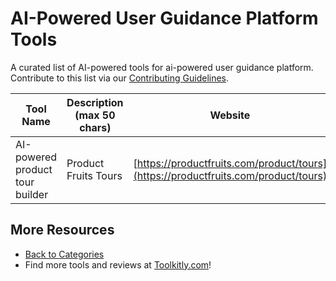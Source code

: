 # AI-Powered User Guidance Platform Tools

A curated list of AI-powered tools for ai-powered user guidance platform. Contribute to this list via our [Contributing Guidelines](https://github.com/ToolkitlyAI/awesome-ai-tools/blob/master/CONTRIBUTING.md).

| Tool Name | Description (max 50 chars) | Website |
|-----------|----------------------------|---------|
| AI-powered product tour builder | Product Fruits Tours | [https://productfruits.com/product/tours](https://productfruits.com/product/tours) |

## More Resources
- [Back to Categories](https://github.com/ToolkitlyAI/awesome-ai-tools/blob/master/README.md)
- Find more tools and reviews at [Toolkitly.com](https://toolkitly.com)!

